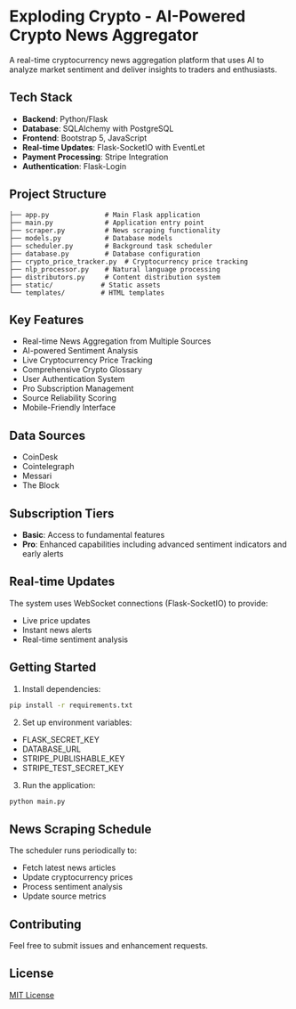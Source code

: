 
# Exploding Crypto - AI-Powered Crypto News Aggregator

A real-time cryptocurrency news aggregation platform that uses AI to analyze market sentiment and deliver insights to traders and enthusiasts.

## Tech Stack

- **Backend**: Python/Flask
- **Database**: SQLAlchemy with PostgreSQL
- **Frontend**: Bootstrap 5, JavaScript
- **Real-time Updates**: Flask-SocketIO with EventLet
- **Payment Processing**: Stripe Integration
- **Authentication**: Flask-Login

## Project Structure

```
├── app.py              # Main Flask application
├── main.py             # Application entry point
├── scraper.py          # News scraping functionality
├── models.py           # Database models
├── scheduler.py        # Background task scheduler
├── database.py         # Database configuration
├── crypto_price_tracker.py  # Cryptocurrency price tracking
├── nlp_processor.py    # Natural language processing
├── distributors.py     # Content distribution system
├── static/            # Static assets
└── templates/         # HTML templates
```

## Key Features

- Real-time News Aggregation from Multiple Sources
- AI-powered Sentiment Analysis
- Live Cryptocurrency Price Tracking
- Comprehensive Crypto Glossary
- User Authentication System
- Pro Subscription Management
- Source Reliability Scoring
- Mobile-Friendly Interface

## Data Sources

- CoinDesk
- Cointelegraph
- Messari
- The Block

## Subscription Tiers

- **Basic**: Access to fundamental features
- **Pro**: Enhanced capabilities including advanced sentiment indicators and early alerts

## Real-time Updates

The system uses WebSocket connections (Flask-SocketIO) to provide:
- Live price updates
- Instant news alerts
- Real-time sentiment analysis

## Getting Started

1. Install dependencies:
```bash
pip install -r requirements.txt
```

2. Set up environment variables:
- FLASK_SECRET_KEY
- DATABASE_URL
- STRIPE_PUBLISHABLE_KEY
- STRIPE_TEST_SECRET_KEY

3. Run the application:
```bash
python main.py
```

## News Scraping Schedule

The scheduler runs periodically to:
- Fetch latest news articles
- Update cryptocurrency prices
- Process sentiment analysis
- Update source metrics

## Contributing

Feel free to submit issues and enhancement requests.

## License

[MIT License](LICENSE)
